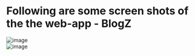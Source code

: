 # Following are some screen shots of the the web-app - BlogZ
![image](https://github.com/anuragskadam/BlogZ/assets/83920669/aa77a6e3-0d67-4fde-9d52-fc24eeada1fa)  
![image](https://github.com/anuragskadam/BlogZ/assets/83920669/0d180e2b-534f-434e-825b-c12c37bb5839)



